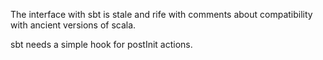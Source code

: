 The interface with sbt is stale and rife with comments about compatibility with ancient versions of scala.

sbt needs a simple hook for postInit actions.
